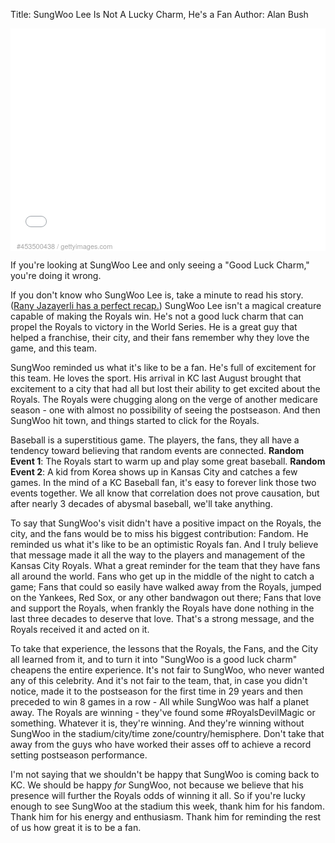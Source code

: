 Title: SungWoo Lee Is Not A Lucky Charm, He's a Fan
Author: Alan Bush

<div style="background-color:#fff;display:inline-block;font-family:'Helvetica Neue',Arial,sans-serif;color:#a7a7a7;font-size:11px;width:100%;max-width:594px;"><div style="overflow:hidden;position:relative;height:0;padding:67.508418% 0 0 0;width:100%;"><iframe src="//embed.gettyimages.com/embed/453500438?et=DU8MVMI1SA98Ar1R9yr1EA&similar=on&sig=KDFbjwdEMUNcWUtp8XQQUmj2LIIT6N5CbWF2mT5m13w=" width="594" height="401" scrolling="no" frameborder="0" style="display:inline-block;position:absolute;top:0;left:0;width:100%;height:100%;"></iframe></div><p style="margin:0;"></p><div style="padding:0;margin:0 0 0 10px;text-align:left;"><a href="http://www.gettyimages.com/detail/453500438" target="_blank" style="color:#a7a7a7;text-decoration:none;font-weight:normal !important;border:none;display:inline-block;">#453500438</a> / <a href="http://www.gettyimages.com" target="_blank" style="color:#a7a7a7;text-decoration:none;font-weight:normal !important;border:none;display:inline-block;">gettyimages.com</a></div></div>

If you're looking at SungWoo Lee and only seeing a "Good Luck Charm," you're doing it wrong.

If you don't know who SungWoo Lee is, take a minute to read his story. ([Rany Jazayerli has a perfect recap.][1])  SungWoo Lee isn't a magical creature capable of making the Royals win. He's not a good luck charm that can propel the Royals to victory in the World Series. He is a great guy that helped a franchise, their city, and their fans remember why they love the game, and this team.

SungWoo reminded us what it's like to be a fan. He's full of excitement for this team. He loves the sport. His arrival in KC last August brought that excitement to a city that had all but lost their ability to get excited about the Royals. The Royals were chugging along on the verge of another medicare season - one with almost no possibility of seeing the postseason. And then SungWoo hit town, and things started to click for the Royals. 

Baseball is a superstitious game. The players, the fans, they all have a tendency toward believing that random events are connected. **Random Event 1**: The Royals start to warm up and play some great baseball. **Random Event 2**: A kid from Korea shows up in Kansas City and catches a few games. In the mind of a KC Baseball fan, it's easy to forever link those two events together. We all know that correlation does not prove causation, but after nearly 3 decades of abysmal baseball, we'll take anything. 

To say that SungWoo's visit didn't have a positive impact on the Royals, the city, and the fans would be to miss his biggest contribution: Fandom. He reminded us what it's like to be an optimistic Royals fan. And I truly believe that message made it all the way to the players and management of the Kansas City Royals. What a great reminder for the team that they have fans all around the world. Fans who get up in the middle of the night to catch a game; Fans that could so easily have walked away from the Royals, jumped on the Yankees, Red Sox, or any other bandwagon out there; Fans that love and support the Royals, when frankly the Royals have done nothing in the last three decades to deserve that love. That's a strong message, and the Royals received it and acted on it. 

To take that experience, the lessons that the Royals, the Fans, and the City all learned from it, and to turn it into "SungWoo is a good luck charm" cheapens the entire experience. It's not fair to SungWoo, who never wanted any of this celebrity. And it's not fair to the team, that, in case you didn't notice, made it to the postseason for the first time in 29 years and then preceded to win 8 games in a row - All while SungWoo was half a planet away. The Royals are winning - they've found some #RoyalsDevilMagic or something. Whatever it is, they're winning. And they're winning without SungWoo in the stadium/city/time zone/country/hemisphere. Don't take that away from the guys who have worked their asses off to achieve a record setting postseason performance. 

I'm not saying that we shouldn't be happy that SungWoo is coming back to KC. We should be happy _for_ SungWoo, not because we believe that his presence will further the Royals odds of winning it all. So if you're lucky enough to see SungWoo at the stadium this week, thank him for his fandom. Thank him for his energy and enthusiasm. Thank him for reminding the rest of us how great it is to be a fan. 


[1]: http://www.ranyontheroyals.com/2014/08/to-sung-woo-thanks-for-everything-rany.html
